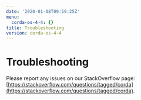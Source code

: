 ```yaml
---
date: '2020-01-08T09:59:25Z'
menu:
  corda-os-4-4: {}
title: Troubleshooting
version: corda-os-4-4
---
```



# Troubleshooting

Please report any issues on our StackOverflow page: [https://stackoverflow.com/questions/tagged/corda](https://stackoverflow.com/questions/tagged/corda).


